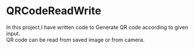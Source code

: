 # QRCodeReadWrite

In this project.I have written code to Generate QR code according to given input.
</br>
QR code can be read from saved image or from camera.
